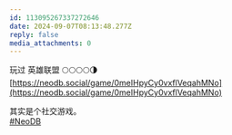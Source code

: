 ```yaml
---
id: 113095267337272646
date: 2024-09-07T08:13:48.277Z
reply: false
media_attachments: 0
---
```


玩过 英雄联盟 🌕🌕🌕🌕🌗   
[https://neodb.social/game/0meIHpyCy0vxflVeqahMNo](https://neodb.social/game/0meIHpyCy0vxflVeqahMNo)

其实是个社交游戏。  
[#NeoDB](https://e5n.cc/tags/NeoDB)

